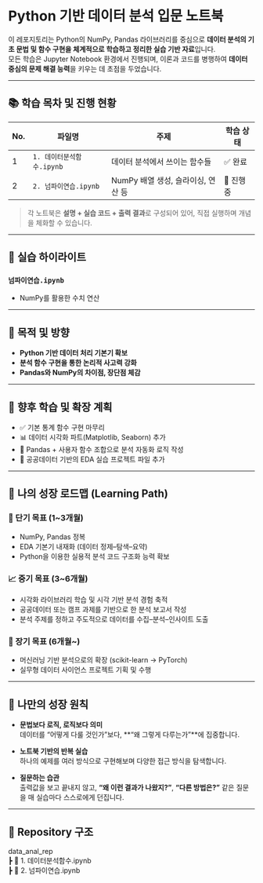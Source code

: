 # Python 기반 데이터 분석 입문 노트북

이 레포지토리는 Python의 NumPy, Pandas 라이브러리를 중심으로 **데이터 분석의 기초 문법 및 함수 구현을 체계적으로 학습하고 정리한 실습 기반 자료**입니다.  
모든 학습은 Jupyter Notebook 환경에서 진행되며, 이론과 코드를 병행하여 **데이터 중심의 문제 해결 능력**을 키우는 데 초점을 두었습니다.

---

## 📚 학습 목차 및 진행 현황

| No. | 파일명               | 주제                                              | 학습 상태   |
|-----|----------------------|---------------------------------------------------|-------------|
| 1   | `1. 데이터분석함수.ipynb` |   데이터 분석에서 쓰이는 함수들   | ✅ 완료 |
| 2  | `2. 넘파이연습.ipynb`   | NumPy 배열 생성, 슬라이싱, 연산 등     | 🔄 진행 중     |


> 각 노트북은 **설명 + 실습 코드 + 출력 결과**로 구성되어 있어, 직접 실행하며 개념을 체화할 수 있습니다.

---

## 📌 실습 하이라이트

### `넘파이연습.ipynb`

- NumPy를 활용한 수치 연산

---

## 🎯 목적 및 방향

- **Python 기반 데이터 처리 기본기 확보**  
- **분석 함수 구현을 통한 논리적 사고력 강화**  
- **Pandas와 NumPy의 차이점, 장단점 체감**  

---

## 🔭 향후 학습 및 확장 계획

- ✅ 기본 통계 함수 구현 마무리  
- 📊 데이터 시각화 파트(Matplotlib, Seaborn) 추가  
- 🧠 Pandas + 사용자 함수 조합으로 분석 자동화 로직 작성  
- 📁 공공데이터 기반의 EDA 실습 프로젝트 파일 추가  

---

## 🧠 나의 성장 로드맵 (Learning Path)

### 🎯 단기 목표 (1~3개월)
- NumPy, Pandas 정복  
- EDA 기본기 내재화 (데이터 정제–탐색–요약)  
- Python을 이용한 실용적 분석 코드 구조화 능력 확보

### 📈 중기 목표 (3~6개월)
- 시각화 라이브러리 학습 및 시각 기반 분석 경험 축적  
- 공공데이터 또는 캠프 과제를 기반으로 한 분석 보고서 작성  
- 분석 주제를 정하고 주도적으로 데이터를 수집–분석–인사이트 도출

### 🚀 장기 목표 (6개월~)
- 머신러닝 기반 분석으로의 확장 (scikit-learn → PyTorch)  
- 실무형 데이터 사이언스 프로젝트 기획 및 수행  

---

## 🔑 나만의 성장 원칙

- **문법보다 로직, 로직보다 의미**  
  데이터를 “어떻게 다룰 것인가”보다, **“왜 그렇게 다루는가”**에 집중합니다.

- **노트북 기반의 반복 실습**  
  하나의 예제를 여러 방식으로 구현해보며 다양한 접근 방식을 탐색합니다.

- **질문하는 습관**  
  출력값을 보고 끝내지 않고, **“왜 이런 결과가 나왔지?”**, **“다른 방법은?”** 같은 질문을 매 실습마다 스스로에게 던집니다.


---

## 📁 Repository 구조
data_anal_rep   
┣ 📓 1. 데이터분석함수.ipynb   
┣ 📓 2. 넘파이연습.ipynb   

